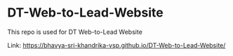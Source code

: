 # DT-Web-to-Lead-Website
This repo is used for DT Web-to-Lead Website

Link: https://bhavya-sri-khandrika-vsp.github.io/DT-Web-to-Lead-Website/
